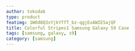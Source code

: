 ```yaml
---
author: tokodab
type: product
featimg: 1W0d8Q3sYjkYffT_bz-qgjExAWIE5ajQF
title: Colorful Stripes1 Samsung Galaxy S9 Case
tags: [samsung, galaxy, s9]
category: [samsung]
---
```

